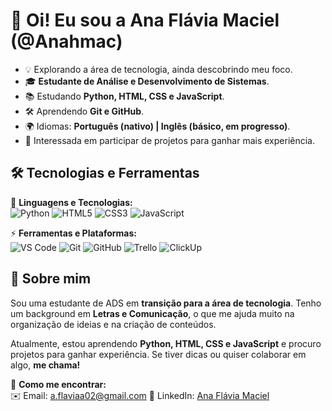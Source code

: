 # 👋 Oi! Eu sou a Ana Flávia Maciel (@Anahmac)

- 💡 Explorando a área de tecnologia, ainda descobrindo meu foco.
- 🎓 **Estudante de Análise e Desenvolvimento de Sistemas**.
- 📚 Estudando **Python, HTML, CSS e JavaScript**.
- 🛠 Aprendendo **Git e GitHub**.
- 🌍 Idiomas: **Português (nativo) | Inglês (básico, em progresso)**.
- 🤝 Interessada em participar de projetos para ganhar mais experiência.

## 🛠 Tecnologias e Ferramentas  
📌 **Linguagens e Tecnologias:**  
![Python](https://img.shields.io/badge/Python-3776AB?style=for-the-badge&logo=python&logoColor=white)
![HTML5](https://img.shields.io/badge/HTML5-E34F26?style=for-the-badge&logo=html5&logoColor=white)
![CSS3](https://img.shields.io/badge/CSS3-1572B6?style=for-the-badge&logo=css3&logoColor=white)
![JavaScript](https://img.shields.io/badge/JavaScript-F7DF1E?style=for-the-badge&logo=javascript&logoColor=black)

⚡ **Ferramentas e Plataformas:**  
![VS Code](https://img.shields.io/badge/VSCode-007ACC?style=for-the-badge&logo=visual-studio-code&logoColor=white)
![Git](https://img.shields.io/badge/Git-F05032?style=for-the-badge&logo=git&logoColor=white)
![GitHub](https://img.shields.io/badge/GitHub-181717?style=for-the-badge&logo=github&logoColor=white)
![Trello](https://img.shields.io/badge/Trello-0079BF?style=for-the-badge&logo=trello&logoColor=white)
![ClickUp](https://img.shields.io/badge/ClickUp-7B68EE?style=for-the-badge&logo=clickup&logoColor=white)

## 🚀 Sobre mim  
Sou uma estudante de ADS em **transição para a área de tecnologia**. Tenho um background em **Letras e Comunicação**, o que me ajuda muito na organização de ideias e na criação de conteúdos.  

Atualmente, estou aprendendo **Python, HTML, CSS e JavaScript** e procuro projetos para ganhar experiência. Se tiver dicas ou quiser colaborar em algo, **me chama!**  

📩 **Como me encontrar:**  
✉️ Email: [a.flaviaa02@gmail.com](mailto:a.flaviaa02@gmail.com) 
🔗 LinkedIn: [Ana Flávia Maciel](https://www.linkedin.com/in/ana-fl%C3%A1via-maciel0/)  

<!---
Anahmac/Anahmac is a ✨ special ✨ repository because its `README.md` (this file) appears on your GitHub profile.
You can click the Preview link to take a look at your changes.
--->
